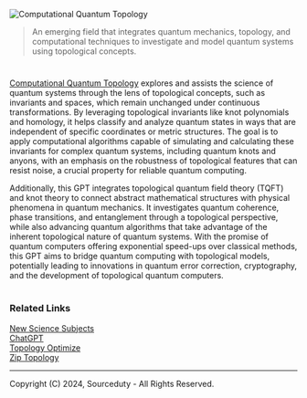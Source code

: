 ![Computational Quantum Topology](https://github.com/user-attachments/assets/6ffc39be-dbb8-4a03-955e-4c74c26f0d57)

> An emerging field that integrates quantum mechanics, topology, and computational techniques to investigate and model quantum systems using topological concepts.

#

[Computational Quantum Topology](https://chatgpt.com/g/g-Z3Fn0ahHM-computational-quantum-topology) explores and assists the science of quantum systems through the lens of topological concepts, such as invariants and spaces, which remain unchanged under continuous transformations. By leveraging topological invariants like knot polynomials and homology, it helps classify and analyze quantum states in ways that are independent of specific coordinates or metric structures. The goal is to apply computational algorithms capable of simulating and calculating these invariants for complex quantum systems, including quantum knots and anyons, with an emphasis on the robustness of topological features that can resist noise, a crucial property for reliable quantum computing.

Additionally, this GPT integrates topological quantum field theory (TQFT) and knot theory to connect abstract mathematical structures with physical phenomena in quantum mechanics. It investigates quantum coherence, phase transitions, and entanglement through a topological perspective, while also advancing quantum algorithms that take advantage of the inherent topological nature of quantum systems. With the promise of quantum computers offering exponential speed-ups over classical methods, this GPT aims to bridge quantum computing with topological models, potentially leading to innovations in quantum error correction, cryptography, and the development of topological quantum computers.

#
### Related Links

[New Science Subjects](https://github.com/sourceduty/New_Science_Subjects)
<br>
[ChatGPT](https://github.com/sourceduty/ChatGPT/tree/main)
<br>
[Topology Optimize](https://github.com/sourceduty/Topology_Optimize)
<br>
[Zip Topology](https://github.com/sourceduty/ZIP_Topology)

***
Copyright (C) 2024, Sourceduty - All Rights Reserved.
